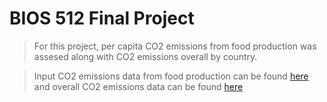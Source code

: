 # BIOS 512 Final Project

> For this project, per capita CO2 emissions from food production was assesed along with CO2 emissions overall by country.

> Input CO2 emissions data from food production can be found [here](https://github.com/KKulma/food-consumption-CO2emissions-shinyapp) and overall CO2 emissions data can be found [here](https://data.worldbank.org/indicator/EN.ATM.CO2E.PC)
